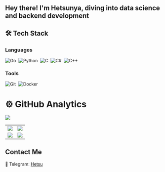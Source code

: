 ## Hey there! I'm Hetsunya, diving into data science and backend development

## 🛠 **Tech Stack**

### Languages

![Go](https://img.shields.io/badge/Go-00ADD8?style=for-the-badge&logo=go&logoColor=white)&nbsp;
![Python](https://img.shields.io/badge/Python-3776AB?style=for-the-badge&logo=python&logoColor=white)&nbsp;
![C](https://img.shields.io/badge/C-A8B9CC?style=for-the-badge&logo=c&logoColor=white)&nbsp;
![C#](https://img.shields.io/badge/C%23-239120?style=for-the-badge&logo=c-sharp&logoColor=white)&nbsp;
![C++](https://img.shields.io/badge/C%2B%2B-00599C?style=for-the-badge&logo=c%2B%2B&logoColor=white)&nbsp;

### Tools
![Git](https://img.shields.io/badge/Git-F05032?style=for-the-badge&logo=git&logoColor=white)&nbsp;
![Docker](https://img.shields.io/badge/docker%20-%230db7ed.svg?&style=for-the-badge&logo=docker&logoColor=white)&nbsp;

# ⚙️ GitHub Analytics

<table>
  <tr>
      <img src="https://github-profile-summary-cards.vercel.app/api/cards/profile-details?username=hetsunya&theme=transparent" />
  </tr>
  <tr>
    <td>
      <img src="https://github-profile-summary-cards.vercel.app/api/cards/most-commit-language?username=hetsunya&theme=transparent" />
    </td>
    <td>
      <img src="https://github-profile-summary-cards.vercel.app/api/cards/repos-per-language?username=hetsunya&theme=transparent" />
    </td>
  </tr>
  <tr>
    <td>
      <img src="https://github-profile-summary-cards.vercel.app/api/cards/stats?username=hetsunya&theme=transparent" />
    </td>
    <td>
      <img src="https://github-profile-summary-cards.vercel.app/api/cards/productive-time?username=hetsunya&theme=transparent" />
    </td>
  </tr>
</table>



## Contact Me

📱 Telegram: [Hetsu](https://t.me/permabanxdd)
